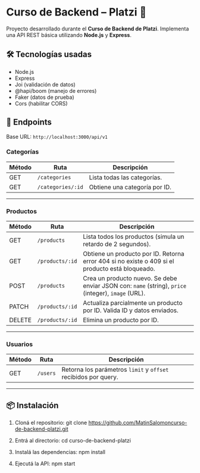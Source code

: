 # Curso de Backend – Platzi 🎯

Proyecto desarrollado durante el **Curso de Backend de Platzi**. Implementa una API REST básica utilizando **Node.js** y **Express**.

## 🛠️ Tecnologías usadas

- Node.js  
- Express  
- Joi (validación de datos)  
- @hapi/boom (manejo de errores)  
- Faker (datos de prueba)  
- Cors (habilitar CORS)

## 🚀 Endpoints

Base URL: `http://localhost:3000/api/v1`

### Categorías

| Método | Ruta                 | Descripción                        |
|--------|----------------------|----------------------------------|
| GET    | `/categories`        | Lista todas las categorías.       |
| GET    | `/categories/:id`    | Obtiene una categoría por ID.     |

---

### Productos

| Método | Ruta               | Descripción                                                                                           |
|--------|--------------------|-----------------------------------------------------------------------------------------------------|
| GET    | `/products`        | Lista todos los productos (simula un retardo de 2 segundos).                                        |
| GET    | `/products/:id`    | Obtiene un producto por ID. Retorna error 404 si no existe o 409 si el producto está bloqueado.     |
| POST   | `/products`        | Crea un producto nuevo. Se debe enviar JSON con: `name` (string), `price` (integer), `image` (URL).  |
| PATCH  | `/products/:id`    | Actualiza parcialmente un producto por ID. Valida ID y datos enviados.                              |
| DELETE | `/products/:id`    | Elimina un producto por ID.                                                                          |

---

### Usuarios

| Método | Ruta            | Descripción                                |
|--------|-----------------|--------------------------------------------|
| GET    | `/users`        | Retorna los parámetros `limit` y `offset` recibidos por query. |

---

## 📦 Instalación

1. Cloná el repositorio:
   git clone https://github.com/MatinSalomoncurso-de-backend-platzi.git
   
2. Entrá al directorio:
    cd curso-de-backend-platzi
3. Instalá las dependencias:
    npm install
3. Ejecutá la API:
    npm start

